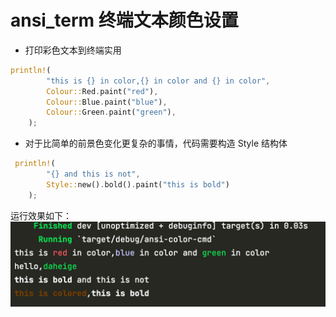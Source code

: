 # ansi_term 终端文本颜色设置
- 打印彩色文本到终端实用
```rust
println!(
        "this is {} in color,{} in color and {} in color",
        Colour::Red.paint("red"),
        Colour::Blue.paint("blue"),
        Colour::Green.paint("green"),
    );
```
- 对于比简单的前景色变化更复杂的事情，代码需要构造 Style 结构体
```rust
 println!(
        "{} and this is not",
        Style::new().bold().paint("this is bold")
    );
```

运行效果如下：
![img.png](img.png)
